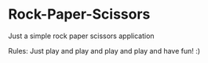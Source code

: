 # Rock-Paper-Scissors
Just a simple rock paper scissors application

Rules: Just play and play and play and play and have fun! :)

